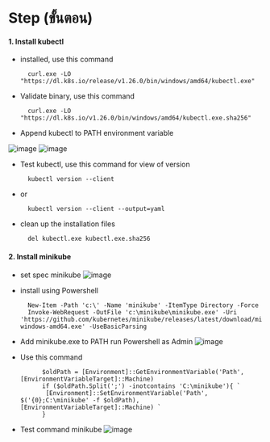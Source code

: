 # Step (ขั้นตอน)
#### 1. Install kubectl

- installed, use this command   

        curl.exe -LO "https://dl.k8s.io/release/v1.26.0/bin/windows/amd64/kubectl.exe"
  
- Validate binary, use this command

        curl.exe -LO "https://dl.k8s.io/v1.26.0/bin/windows/amd64/kubectl.exe.sha256"
        
- Append kubectl to PATH environment variable

 ![image](https://user-images.githubusercontent.com/117457616/226189153-09f341de-d4f1-4590-be43-19cf9e04337f.png)
![image](https://user-images.githubusercontent.com/117457616/226189193-b38f9639-0317-42a2-8a27-d2b3558605c3.png)
 

- Test kubectl, use this command for view of version

        kubectl version --client
- or

        kubectl version --client --output=yaml
  
- clean up the installation files

        del kubectl.exe kubectl.exe.sha256
  
#### 2. Install minikube
- set spec minikube
![image](https://user-images.githubusercontent.com/117457616/226190129-5526cbf0-939e-4a1c-bffd-082de55d7e0a.png)
- install using Powershell

        New-Item -Path 'c:\' -Name 'minikube' -ItemType Directory -Force
        Invoke-WebRequest -OutFile 'c:\minikube\minikube.exe' -Uri 'https://github.com/kubernetes/minikube/releases/latest/download/minikube-windows-amd64.exe' -UseBasicParsing




- Add minikube.exe to PATH run Powershell as Admin
![image](https://user-images.githubusercontent.com/117457616/226190303-afcf2114-adb6-49e9-8e89-b216eae4a2ec.png)
- Use this command

            $oldPath = [Environment]::GetEnvironmentVariable('Path', [EnvironmentVariableTarget]::Machine)
            if ($oldPath.Split(';') -inotcontains 'C:\minikube'){ `
             [Environment]::SetEnvironmentVariable('Path', $('{0};C:\minikube' -f $oldPath), [EnvironmentVariableTarget]::Machine) `
            }
- Test command minikube
![image](https://user-images.githubusercontent.com/117457616/226190471-f740c3bd-6300-4548-afa5-455508fb8eee.png)

